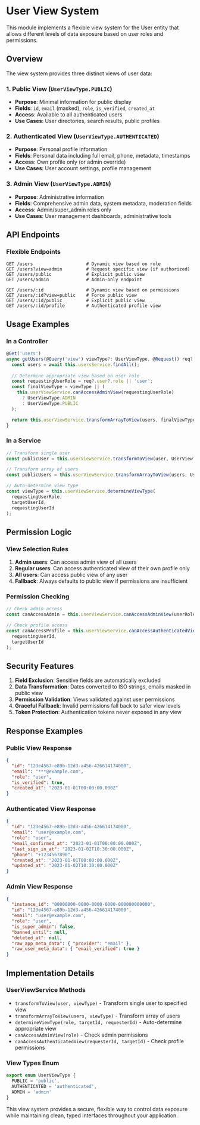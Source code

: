 # User View System

This module implements a flexible view system for the User entity that allows different levels of data exposure based on user roles and permissions.

## Overview

The view system provides three distinct views of user data:

### 1. **Public View** (`UserViewType.PUBLIC`)
- **Purpose**: Minimal information for public display
- **Fields**: `id`, `email` (masked), `role`, `is_verified`, `created_at`
- **Access**: Available to all authenticated users
- **Use Cases**: User directories, search results, public profiles

### 2. **Authenticated View** (`UserViewType.AUTHENTICATED`)
- **Purpose**: Personal profile information
- **Fields**: Personal data including full email, phone, metadata, timestamps
- **Access**: Own profile only (or admin override)
- **Use Cases**: User account settings, profile management

### 3. **Admin View** (`UserViewType.ADMIN`)
- **Purpose**: Administrative information
- **Fields**: Comprehensive admin data, system metadata, moderation fields
- **Access**: Admin/super_admin roles only
- **Use Cases**: User management dashboards, administrative tools

## API Endpoints

### Flexible Endpoints
```
GET /users                    # Dynamic view based on role
GET /users?view=admin         # Request specific view (if authorized)
GET /users/public             # Explicit public view
GET /users/admin              # Admin-only endpoint

GET /users/:id                # Dynamic view based on permissions
GET /users/:id?view=public    # Force public view
GET /users/:id/public         # Explicit public view
GET /users/:id/profile        # Authenticated profile view
```

## Usage Examples

### In a Controller
```typescript
@Get('users')
async getUsers(@Query('view') viewType?: UserViewType, @Request() req?: any) {
  const users = await this.usersService.findAll();
  
  // Determine appropriate view based on user role
  const requestingUserRole = req?.user?.role || 'user';
  const finalViewType = viewType || (
    this.userViewService.canAccessAdminView(requestingUserRole) 
      ? UserViewType.ADMIN 
      : UserViewType.PUBLIC
  );

  return this.userViewService.transformArrayToView(users, finalViewType);
}
```

### In a Service
```typescript
// Transform single user
const publicUser = this.userViewService.transformToView(user, UserViewType.PUBLIC);

// Transform array of users
const publicUsers = this.userViewService.transformArrayToView(users, UserViewType.PUBLIC);

// Auto-determine view type
const viewType = this.userViewService.determineViewType(
  requestingUserRole,
  targetUserId,
  requestingUserId
);
```

## Permission Logic

### View Selection Rules
1. **Admin users**: Can access admin view of all users
2. **Regular users**: Can access authenticated view of their own profile only
3. **All users**: Can access public view of any user
4. **Fallback**: Always defaults to public view if permissions are insufficient

### Permission Checking
```typescript
// Check admin access
const canAccessAdmin = this.userViewService.canAccessAdminView(userRole);

// Check profile access
const canAccessProfile = this.userViewService.canAccessAuthenticatedView(
  requestingUserId, 
  targetUserId
);
```

## Security Features

1. **Field Exclusion**: Sensitive fields are automatically excluded
2. **Data Transformation**: Dates converted to ISO strings, emails masked in public view
3. **Permission Validation**: Views validated against user permissions
4. **Graceful Fallback**: Invalid permissions fall back to safer view levels
5. **Token Protection**: Authentication tokens never exposed in any view

## Response Examples

### Public View Response
```json
{
  "id": "123e4567-e89b-12d3-a456-426614174000",
  "email": "***@example.com",
  "role": "user",
  "is_verified": true,
  "created_at": "2023-01-01T00:00:00.000Z"
}
```

### Authenticated View Response
```json
{
  "id": "123e4567-e89b-12d3-a456-426614174000",
  "email": "user@example.com",
  "role": "user",
  "email_confirmed_at": "2023-01-01T00:00:00.000Z",
  "last_sign_in_at": "2023-01-02T10:30:00.000Z",
  "phone": "+1234567890",
  "created_at": "2023-01-01T00:00:00.000Z",
  "updated_at": "2023-01-02T10:30:00.000Z"
}
```

### Admin View Response
```json
{
  "instance_id": "00000000-0000-0000-0000-000000000000",
  "id": "123e4567-e89b-12d3-a456-426614174000",
  "email": "user@example.com",
  "role": "user",
  "is_super_admin": false,
  "banned_until": null,
  "deleted_at": null,
  "raw_app_meta_data": { "provider": "email" },
  "raw_user_meta_data": { "email_verified": true }
}
```

## Implementation Details

### UserViewService Methods

- `transformToView(user, viewType)` - Transform single user to specified view
- `transformArrayToView(users, viewType)` - Transform array of users
- `determineViewType(role, targetId, requesterId)` - Auto-determine appropriate view
- `canAccessAdminView(role)` - Check admin permissions
- `canAccessAuthenticatedView(requesterId, targetId)` - Check profile permissions

### View Types Enum
```typescript
export enum UserViewType {
  PUBLIC = 'public',
  AUTHENTICATED = 'authenticated',
  ADMIN = 'admin'
}
```

This view system provides a secure, flexible way to control data exposure while maintaining clean, typed interfaces throughout your application. 
